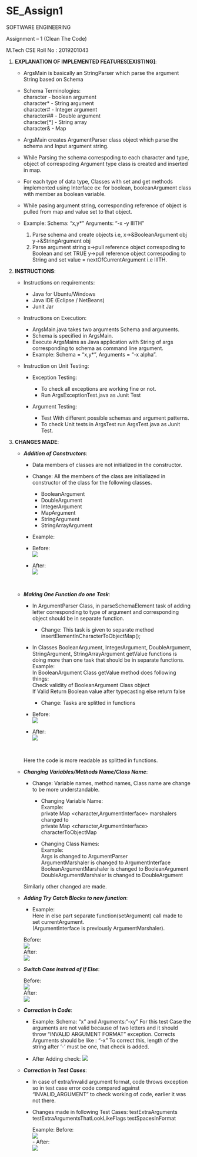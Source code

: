 # SE_Assign1
SOFTWARE ENGINEERING

Assignment – 1 (Clean The Code)

M.Tech CSE
Roll No : 2019201043

1) **EXPLANATION OF IMPLEMENTED FEATURES[EXISTING]**:

      - ArgsMain is basically an StringParser which parse the argument String based on Schema

      - Schema Terminologies:<br/>
          character - boolean argument<br/>
          character*	- String argument<br/>
          character# - Integer argument<br/>
          character## - Double argument<br/>
          character[*]  - String array<br/>
          character&  - Map<br/>

      - ArgsMain creates ArgumentParser class object which parse the schema and Input argument string.

      - While Parsing the schema correspoding to each character and type, object of correspoding Argument type class is created and inserted in map.

      - For each type of data type, Classes with set and get methods implemented using Interface
      ex: for boolean, booleanArgument class with member as boolean variable.

      - While pasing argument string, corresponding reference of object is pulled from map and value set to that object.

      - Example:
        Schema: “x,y*” Arguments: “-x -y IIITH”
        1) Parse schema and create objects i.e,
        x->&BooleanArgument obj 
        y->&StringArgument obj
        2) Parse argument string
        x->pull reference object correspoding to Boolean and set TRUE
        y->pull reference object correspoding to String and set value = nextOfCurrentArgument i.e IIITH.

2) **INSTRUCTIONS**:

      - Instructions on requirements:<br/>
          - Java for Ubuntu/Windows<br/>
          - Java IDE (Eclipse / NetBeans)<br/>
          - Junit Jar<br/>


      - Instructions on Execution:<br/>
          - ArgsMain.java takes two arguments Schema and arguments.<br/>
          - Schema is specified in ArgsMain.<br/>
          - Execute ArgsMains as Java application with String of args corresponding to schema as command line argument.<br/> 
          - Example: Schema = “x,y*”, Arguments = “-x alpha”.<br/>


      - Instruction on Unit Testing:<br/>
          - Exception Testing:<br/>
            - To check all exceptions are working fine or not.<br/>
            - Run ArgsExceptionTest.java as Junit Test<br/>

          - Argument Testing:<br/>
            - Test With different possible schemas and argument patterns.<br/>
            - To check Unit tests in ArgsTest run ArgsTest.java as Junit Test.<br/>


3) **CHANGES MADE**:
      
      - ***Addition of Constructors***:

          - Data members of classes are not initialized in the constructor.

          - Change: All the members of the class are initialiazed in constructor of the class for the following classes.
            - BooleanArgument
            - DoubleArgument
            - IntegerArgument
            - MapArgument
            - StringArgument	
            - StringArrayArgument
          
          - Example:

          - Before:<br/>
          ![](images/1without_cons.png)<br/>
          - After:<br/>
          ![](images/2wit_cons.png)
          <br/>
          
          
      - ***Making One Function do one Task***:

          - In ArgumentParser Class, in parseSchemaElement task of adding letter corresponding to type of argument and corresponding object should be in separate function.

            - Change: This task is given to separate method insertElementInCharacterToObjectMap();

          - In Classes BooleanArgument, IntegerArgument, DoubleArgument, StringArgument, StringArrayArgument getValue functions is doing more than one task that should be in separate functions.<br/>
            Example:<br/>
            In BooleanArgument Class getValue method does following things:<br/>
              Check validity of BooleanArgument Class object<br/>
              If Valid Return Boolean value after typecasting else return false</br>

            - Change: Tasks are splitted in functions 

          - Before:<br/>
          ![](images/3Before_separate_set.png)<br/>
          - After:<br/>
          ![](images/4.After_separate_set.png)
          <br/>
          
          Here the code is more readable as splitted in functions.
          
          
    - ***Changing Variables/Methods Name/Class Name***:
            
      - Change: Variable names, method names, Class name are change to be more understandable.

        - Changing Variable Name:<br/>
            Example:<br/>
              private Map <character,ArgumentInterface> marshalers<br/> 
              changed to<br/>
              private Map <character,ArgumentInterface> characterToObjectMap<br/>

        - Changing Class Names:<br/>
            Example:<br/>
                  Args is changed to ArgumentParser<br/>
                  ArgumentMarshaler is changed to ArgumentInterface<br/>
                  BooleanArgumentMarshaler is changed to BooleanArgument<br/>
                  DoubleArgumentMarshaler is changed to DoubleArgument<br/>

      Similarly other changed are made.<br/>
      
   - ***Adding Try Catch Blocks to new function***:
      
      - Example:<br/>
          Here in else part separate function(setArgument) call made to set currentArgument.<br/>
          (ArgumentInterface is previously ArgumentMarshaler).<br/>
          
       Before:<br/>
       ![](images/5try_catch_before.png)<br/>
       After:<br/>
       ![](images/6try2.png)
       <br/>


   - ***Switch Case instead of If Else***:

       Before:<br/>
            ![](images/7before_switch.png)<br/>
       After:<br/>
            ![](images/8after_switch2.png)
       <br/>

   - ***Correction in Code***:

      - Example: Schema: “x” and Arguments:”-xy”
          For this test Case the arguments are not valid because of two letters and it should throw “INVALID ARGUMENT FORMAT” exception.
          Corrects Arguments should be like : “-x”
          To correct this, length of the string after ‘-’ must be one, that check is added.

      - After Adding check:
      ![](images/9check.png)<br/>


   - ***Correction in Test Cases***:

      - In case of extra/invalid argument format, code throws exception so in test case error code compared against “INVALID_ARGUMENT” to check working of code, earlier it was not there.
      - Changes made in following Test Cases:
        testExtraArguments
        testExtraArgumentsThatLookLikeFlags
        testSpacesInFormat 

        Example:
         Before:<br/>
              ![](images/10test_before.png)<br/>
            - After:<br/>
              ![](images/11test_after.png)
            <br/>

